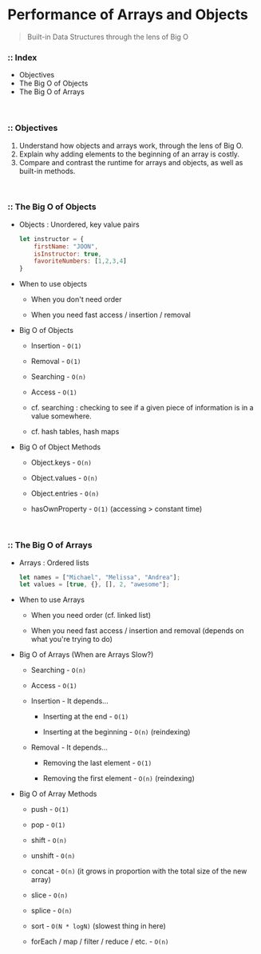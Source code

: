 # Performance of Arrays and Objects
> Built-in Data Structures through the lens of Big O

### :: Index
- Objectives
- The Big O of Objects
- The Big O of Arrays

<br />

### :: Objectives
1. Understand how objects and arrays work, through the lens of Big O.
2. Explain why adding elements to the beginning of an array is costly.
3. Compare and contrast the runtime for arrays and objects, as well as built-in methods.

<br />

### :: The Big O of Objects
- Objects : Unordered, key value pairs

    ```jsx
    let instructor = {
        firstName: "JOON",
        isInstructor: true,
        favoriteNumbers: [1,2,3,4]
    }
    ```

- When to use objects
    
    - When you don't need order
    
    - When you need fast access / insertion / removal

- Big O of Objects
    
    - Insertion - `O(1)`
    
    - Removal - `O(1)`
    
    - Searching - `O(n)`
    
    - Access - `O(1)`
    
    - cf. searching : checking to see if a given piece of information is in a value somewhere.
    
    - cf. hash tables, hash maps

- Big O of Object Methods
    
    - Object.keys - `O(n)`
    
    - Object.values - `O(n)`
    
    - Object.entries - `O(n)`
    
    - hasOwnProperty - `O(1)` (accessing > constant time)

<br />

### :: The Big O of Arrays
- Arrays : Ordered lists

    ```jsx
    let names = ["Michael", "Melissa", "Andrea"];
    let values = [true, {}, [], 2, "awesome"];
    ```

- When to use Arrays
    
    - When you need order (cf. linked list)
    
    - When you need fast access / insertion and removal (depends on what you're trying to do)

- Big O of Arrays (When are Arrays Slow?)
    
    - Searching - `O(n)`
    
    - Access - `O(1)`
    
    - Insertion - It depends...
        
        - Inserting at the end - `O(1)`
        
        - Inserting at the beginning - `O(n)` (reindexing)
      
    - Removal - It depends...
        
        - Removing the last element - `O(1)`
        
        - Removing the first element - `O(n)` (reindexing)

- Big O of Array Methods

    - push - `O(1)`
    
    - pop - `O(1)`
    
    - shift - `O(n)`
    
    - unshift - `O(n)`
    
    - concat - `O(n)` (it grows in proportion with the total size of the new array)
    
    - slice - `O(n)`
    
    - splice - `O(n)`
    
    - sort - `O(N * logN)` (slowest thing in here)
    
    - forEach / map / filter / reduce / etc. - `O(n)`
